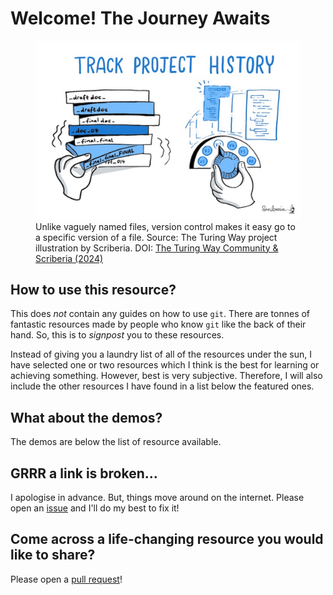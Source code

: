 # Welcome! The Journey Awaits

<figure>
    <img src="images/project-history.jpg" alt="Image comparing version track with v1, final etc and git">
    <figcaption>Unlike vaguely named files, version control makes it easy go to a specific version of a file. Source: The Turing Way project illustration by Scriberia. DOI: <a href="https://doi.org/10.5281/zenodo.3332807">The Turing Way Community & Scriberia (2024)</a></figcaption>
</figure>

## How to use this resource?

This does *not* contain any guides on how to use `git`. There are tonnes of fantastic resources made by people who know `git` like the back of their hand. So, this is to *signpost* you to these resources.

Instead of giving you a laundry list of all of the resources under the sun, I have selected one or two resources which I think is the best for learning or achieving something. However, best is very subjective. Therefore, I will also include the other resources I have found in a list below the featured ones.

## What about the demos?

The demos are below the list of resource available.

## GRRR a link is broken...

I apologise in advance. But, things move around on the internet. Please open an [issue](https://github.com/wong-hl/git-for-researchers/issues) and I'll do my best to fix it!

## Come across a life-changing resource you would like to share?

Please open a [pull request](https://github.com/wong-hl/git-for-researchers/pulls)!
